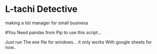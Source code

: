# L-tachi Detective
making a list manager for small business 


#You Need pandas from Pip to use this script...



Just run The exe file for windows...
it only works With google sheets for now..


